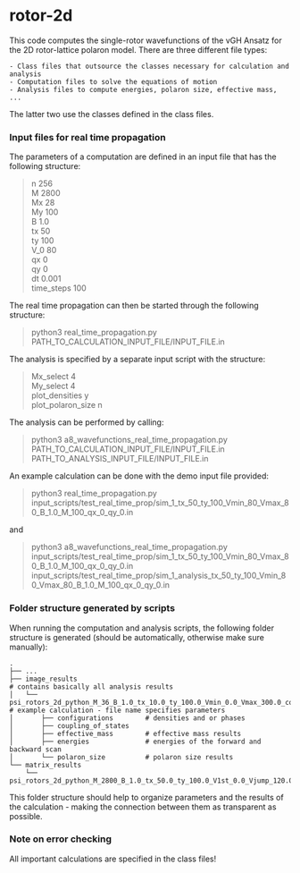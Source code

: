 # rotor-2d

This code computes the single-rotor wavefunctions of the vGH Ansatz for the 2D rotor-lattice polaron model. There are three different file types:

    - Class files that outsource the classes necessary for calculation and analysis
    - Computation files to solve the equations of motion
    - Analysis files to compute energies, polaron size, effective mass, ...
	
The latter two use the classes defined in the class files. 

### Input files for real time propagation

The parameters of a computation are defined in an input file that has the following structure:

> n 256 <br>
> M 2800 <br>
> Mx 28 <br>
> My 100 <br>
> B 1.0 <br>
> tx 50 <br>
> ty 100 <br>
> V_0 80 <br>
> qx 0 <br>
> qy 0 <br>
> dt 0.001 <br>
> time_steps 100 <br> 

The real time propagation can then be started through the following structure:

> python3 real_time_propagation.py PATH_TO_CALCULATION_INPUT_FILE/INPUT_FILE.in

The analysis is specified by a separate input script with the structure:

> Mx_select 4 <br>
> My_select 4 <br>
> plot_densities y <br>
> plot_polaron_size n <br>

The analysis can be performed by calling:

> python3 a8_wavefunctions_real_time_propagation.py PATH_TO_CALCULATION_INPUT_FILE/INPUT_FILE.in PATH_TO_ANALYSIS_INPUT_FILE/INPUT_FILE.in

An example calculation can be done with the demo input file provided:

> python3 real_time_propagation.py input_scripts/test_real_time_prop/sim_1_tx_50_ty_100_Vmin_80_Vmax_80_B_1.0_M_100_qx_0_qy_0.in

and 

> python3 a8_wavefunctions_real_time_propagation.py input_scripts/test_real_time_prop/sim_1_tx_50_ty_100_Vmin_80_Vmax_80_B_1.0_M_100_qx_0_qy_0.in input_scripts/test_real_time_prop/sim_1_analysis_tx_50_ty_100_Vmin_80_Vmax_80_B_1.0_M_100_qx_0_qy_0.in

### Folder structure generated by scripts

When running the computation and analysis scripts, the following folder structure is generated (should be automatically, otherwise make sure manually):

    .
    ├── ...
    ├── image_results                                                                       # contains basically all analysis results
    │   └── psi_rotors_2d_python_M_36_B_1.0_tx_10.0_ty_100.0_Vmin_0.0_Vmax_300.0_complete   # example calculation - file name specifies parameters
    │       ├── configurations        # densities and or phases 
    │       ├── coupling_of_states    
    │       ├── effective_mass        # effective mass results
    │       ├── energies              # energies of the forward and backward scan
    │       └── polaron_size          # polaron size results
    └── matrix_results
    	└── psi_rotors_2d_python_M_2800_B_1.0_tx_50.0_ty_100.0_V1st_0.0_Vjump_120.0_Vnumber_21
    	
This folder structure should help to organize parameters and the results of the calculation - making the connection between them as transparent as possible.

### Note on error checking

All important calculations are specified in the class files!



